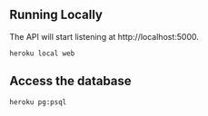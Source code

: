 ## Running Locally
The API will start listening at http://localhost:5000.
```
heroku local web
```

## Access the database
```
heroku pg:psql
```
